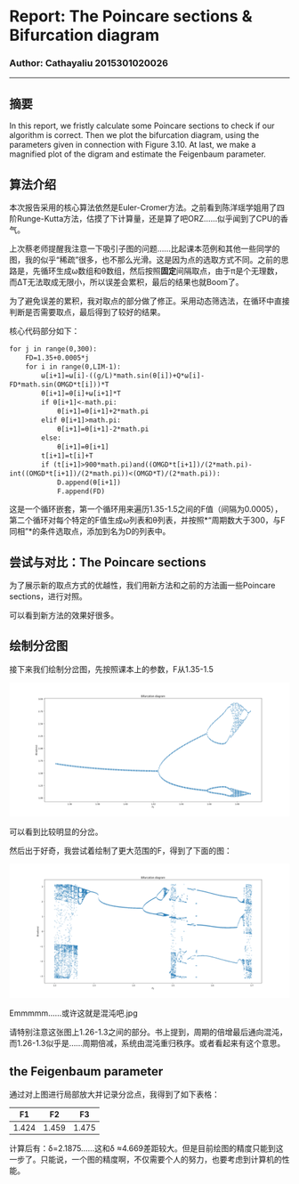 # Report: The Poincare sections & Bifurcation diagram
### Author: Cathayaliu  2015301020026
***
## 摘要
In this report, we fristly calculate some Poincare sections to check if our algorithm is correct. Then we plot the bifurcation diagram, using the parameters given in connection with Figure 3.10. At last, we make a magnified plot of the digram and estimate the Feigenbaum parameter.
## 算法介绍
本次报告采用的核心算法依然是Euler-Cromer方法。之前看到陈洋瑶学姐用了四阶Runge-Kutta方法，估摸了下计算量，还是算了吧ORZ……似乎闻到了CPU的香气。

上次蔡老师提醒我注意一下吸引子图的问题……比起课本范例和其他一些同学的图，我的似乎“稀疏”很多，也不那么光滑。这是因为点的选取方式不同。之前的思路是，先循环生成ω数组和θ数组，然后按照**固定**间隔取点，由于π是个无理数，而ΔT无法取成无限小，所以误差会累积，最后的结果也就Boom了。

为了避免误差的累积，我对取点的部分做了修正。采用动态筛选法，在循环中直接判断是否需要取点，最后得到了较好的结果。

核心代码部分如下：
```
for j in range(0,300):
    FD=1.35+0.0005*j
    for i in range(0,LIM-1):
        ω[i+1]=ω[i]-((g/L)*math.sin(θ[i])+Q*ω[i]-FD*math.sin(OMGD*t[i]))*T
        θ[i+1]=θ[i]+ω[i+1]*T
        if θ[i+1]<-math.pi:
            θ[i+1]=θ[i+1]+2*math.pi
        elif θ[i+1]>math.pi:
            θ[i+1]=θ[i+1]-2*math.pi
        else:
            θ[i+1]=θ[i+1]    
        t[i+1]=t[i]+T
        if (t[i+1]>900*math.pi)and((OMGD*t[i+1])/(2*math.pi)-int((OMGD*t[i+1])/(2*math.pi))<(OMGD*T)/(2*math.pi)):
            D.append(θ[i+1])
            F.append(FD)
```
这是一个循环嵌套，第一个循环用来遍历1.35-1.5之间的F值（间隔为0.0005），第二个循环对每个特定的F值生成ω列表和θ列表，并按照*“周期数大于300，与F同相”*的条件选取点，添加到名为D的列表中。

## 尝试与对比：The Poincare sections
为了展示新的取点方式的优越性，我们用新方法和之前的方法画一些Poincare sections，进行对照。

可以看到新方法的效果好很多。

## 绘制分岔图
接下来我们绘制分岔图，先按照课本上的参数，F从1.35-1.5

![](https://github.com/Cathayaliu/computationalphysics_N2015301020026/blob/master/6th%20homework/C223.png)

可以看到比较明显的分岔。

然后出于好奇，我尝试着绘制了更大范围的F，得到了下面的图：

![](https://github.com/Cathayaliu/computationalphysics_N2015301020026/blob/master/6th%20homework/over.png)

Emmmmm……或许这就是混沌吧.jpg

请特别注意这张图上1.26-1.3之间的部分。书上提到，周期的倍增最后通向混沌，而1.26-1.3似乎是……周期倍减，系统由混沌重归秩序。或者看起来有这个意思。

## the Feigenbaum parameter

通过对上图进行局部放大并记录分岔点，我得到了如下表格：

|F1|F2|F3|
|-|-|-|
|1.424|1.459|1.475|

计算后有：δ=2.1875……这和δ ≈4.669差距较大。但是目前绘图的精度只能到这一步了。只能说，一个图的精度啊，不仅需要个人的努力，也要考虑到计算机的性能。

